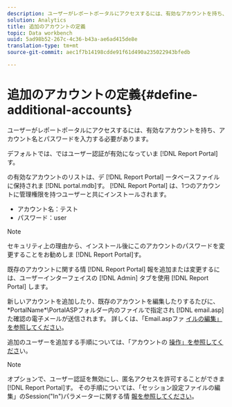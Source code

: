 ```yaml
---
description: ユーザーがレポートポータルにアクセスするには、有効なアカウントを持ち、アカウント名とパスワードを入力する必要があります。
solution: Analytics
title: 追加のアカウントの定義
topic: Data workbench
uuid: 5ad98b52-267c-4c36-b43a-ae6ad415de8e
translation-type: tm+mt
source-git-commit: aec1f7b14198cdde91f61d490a235022943bfedb

---
```



# 追加のアカウントの定義{#define-additional-accounts}

ユーザーがレポートポータルにアクセスするには、有効なアカウントを持ち、アカウント名とパスワードを入力する必要があります。

デフォルトでは、ではユーザー認証が有効になっていま [!DNL Report Portal]す。

の有効なアカウントのリストは、デ [!DNL Report Portal] ータベースファイルに保持されま [!DNL portal.mdb]す。 [!DNL Report Portal] は、1つのアカウントに管理権限を持つユーザーと共にインストールされます。

* アカウント名：テスト
* パスワード：user

>[!NOTE]
>
>セキュリティ上の理由から、インストール後にこのアカウントのパスワードを変更することをお勧めしま [!DNL Report Portal]す。

既存のアカウントに関する情 [!DNL Report Portal] 報を追加または変更するには、ユーザーインターフェイスの [!DNL Admin] タブを使用 [!DNL Report Portal] します。

新しいアカウントを追加したり、既存のアカウントを編集したりするたびに、\*PortalName*\PortalASPフォルダー内のファイルで指定され [!DNL email.asp] た確認の電子メールが送信されます。 詳しくは、「Email.aspファ [イルの編集」を参照してください](../../../home/c-rpt-oview/c-install-rpt-port/t-email-file.md#task-d9f4f306d38e435aa7effab3d94f690b)。

追加のユーザーを追加する手順については、「アカウントの [操作」を参照してくださ](../../../home/c-rpt-oview/c-admin-rpt/c-work-accts/c-work-accts.md#concept-c933a1940bda4a3489d61d8af315e45d)い。

>[!NOTE]
>
>オプションで、ユーザー認証を無効にし、匿名アクセスを許可することができま [!DNL Report Portal]す。 その手順については、「セッション設定ファイルの編集」のSession(&quot;In&quot;)パラメーターに関する情 [報を参照してください](../../../home/c-rpt-oview/c-install-rpt-port/t-edit-sess-config-file.md#task-cf11c3a780bd4936afd3f64a6b30afc7)。

